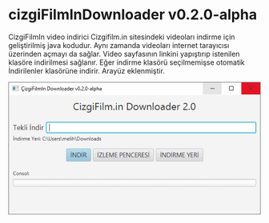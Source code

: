 # cizgiFilmInDownloader v0.2.0-alpha
CizgiFilmIn video indirici
Cizgifilm.in sitesindeki videoları indirme için geliştirilmiş java kodudur. Aynı zamanda videoları internet tarayıcısı üzerinden açmayı da sağlar. Video sayfasının linkini yapıştırıp istenilen klasöre indirilmesi sağlanır. Eğer indirme klasörü seçilmemişse otomatik İndirilenler klasörüne indirir.
Arayüz eklenmiştir.

![alt text](https://github.com/melihbasayigit/cizgiFilmInDownloader/blob/master/cizgifilmdownloader.gif?raw=true)
